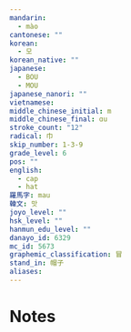 ```yaml
---
mandarin:
  - mào
cantonese: ""
korean:
  - 모
korean_native: ""
japanese:
  - BOU
  - MOU
japanese_nanori: ""
vietnamese:
middle_chinese_initial: m
middle_chinese_final: ɑu
stroke_count: "12"
radical: 巾
skip_number: 1-3-9
grade_level: 6
pos: ""
english:
  - cap
  - hat
羅馬字: mau
韓文: 맛
joyo_level: ""
hsk_level: ""
hanmun_edu_level: ""
danayo_id: 6329
mc_id: 5673
graphemic_classification: 冒
stand_in: 帽子
aliases:
---
```


# Notes
